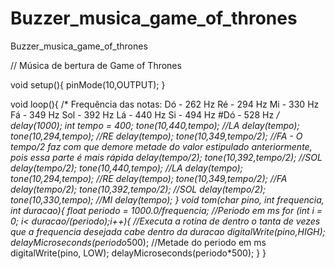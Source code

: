 # Buzzer_musica_game_of_thrones
Buzzer_musica_game_of_thrones


// Música de bertura de Game of Thrones


void setup(){
  pinMode(10,OUTPUT);
}

void loop(){
  /*
  Frequência das notas:
  Dó - 262 Hz
  Ré - 294 Hz
  Mi - 330 Hz
  Fá - 349 Hz
  Sol - 392 Hz
  Lá - 440 Hz
  Si - 494 Hz
  #Dó - 528 Hz
  */
  delay(1000);
  int tempo = 400;
  tone(10,440,tempo); //LA
  delay(tempo);
  tone(10,294,tempo); //RE
  delay(tempo);
  tone(10,349,tempo/2); //FA - O tempo/2 faz com que demore metade do valor estipulado anteriormente, pois essa parte é mais rápida
  delay(tempo/2);
  tone(10,392,tempo/2); //SOL
  delay(tempo/2);
  tone(10,440,tempo); //LA
  delay(tempo);
  tone(10,294,tempo); //RE
  delay(tempo);
  tone(10,349,tempo/2); //FA
  delay(tempo/2);
  tone(10,392,tempo/2); //SOL
  delay(tempo/2);
  tone(10,330,tempo); //MI
  delay(tempo);
}
void tom(char pino, int frequencia, int duracao){
  float periodo = 1000.0/frequencia; //Periodo em ms
  for (int i = 0; i< duracao/(periodo);i++){ //Executa a rotina de dentro o tanta de vezes que a frequencia desejada cabe dentro da duracao
    digitalWrite(pino,HIGH);
    delayMicroseconds(periodo*500); //Metade do periodo em ms
    digitalWrite(pino, LOW);
    delayMicroseconds(periodo*500);
  }
}
